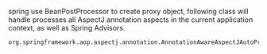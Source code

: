 spring use BeanPostProcessor to create proxy object, following class will handle processes all AspectJ annotation aspects in the current application context, as well as Spring Advisors.
```
org.springframework.aop.aspectj.annotation.AnnotationAwareAspectJAutoProxyCreator
```
